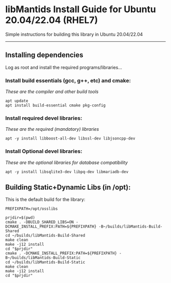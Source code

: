 # libMantids Install Guide for Ubuntu 20.04/22.04 (RHEL7)

Simple instructions for building this library in Ubuntu 20.04/22.04

***

## Installing dependencies

Log as root and install the required programs/libraries...

### Install build essentials (gcc, g++, etc) and cmake:

*These are the compiler and other build tools*

```
apt update
apt install build-essential cmake pkg-config
```

### Install required devel libraries:

*These are the required (mandatory) libraries*

```
apt -y install libboost-all-dev libssl-dev libjsoncpp-dev
```

### Install Optional devel libraries:

*These are the optional libraries for database compatibility*

```
apt -y install libsqlite3-dev libpq-dev libmariadb-dev
```

## Building Static+Dynamic Libs (in /opt):

This is the default build for the library:

```
PREFIXPATH=/opt/osslibs

prjdir=$(pwd)
cmake . -DBUILD_SHARED_LIBS=ON -DCMAKE_INSTALL_PREFIX:PATH=${PREFIXPATH} -B~/builds/libMantids-Build-Shared
cd ~/builds/libMantids-Build-Shared
make clean
make -j12 install
cd "$prjdir"
cmake . -DCMAKE_INSTALL_PREFIX:PATH=${PREFIXPATH} -B~/builds/libMantids-Build-Static
cd ~/builds/libMantids-Build-Static
make clean
make -j12 install
cd "$prjdir"
```







